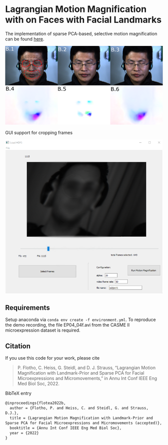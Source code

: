 # Lagrangian Motion Magnification with on Faces with Facial Landmarks

The implementation of sparse PCA-based, selective motion magnification can be found [here](https://github.com/phflot/dsd_momag).

![Fig1](img/momag.PNG)

GUI support for cropping frames

![Fig2](img/momag_gui.PNG)



## Requirements

Setup anaconda via ```conda env create -f environment.yml```. To reproduce the demo recording, the file EP04_04f.avi from the CASME II microexpression dataset is required.

## Citation

If you use this code for your work, please cite
  
> P. Flotho, C. Heiss, G. Steidl, and D. J. Strauss, “Lagrangian Motion Magnification with Landmark-Prior and Sparse PCA for Facial Microexpressions and Micromovements,” in Annu Int Conf IEEE Eng Med Biol Soc, 2022.

BibTeX entry
```
@inproceedings{flotea2022b,
  author = {Flotho, P. and Heiss, C. and Steidl, G. and Strauss, D.J.},
  title = {Lagrangian Motion Magnification with Landmark-Prior and Sparse PCA for Facial Microexpressions and Micromovements (accepted)},
  booktitle = {Annu Int Conf IEEE Eng Med Biol Soc},
  year = {2022}
}
```
